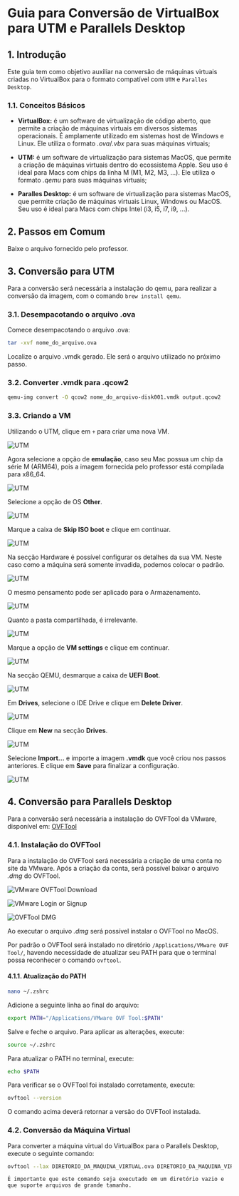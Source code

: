 # Guia para Conversão de VirtualBox para UTM e Parallels Desktop

## 1. Introdução

Este guia tem como objetivo auxiliar na conversão de máquinas virtuais criadas no VirtualBox para o formato compatível com `UTM` e `Paralles Desktop`.

### 1.1. Conceitos Básicos

- **VirtualBox:** é um software de virtualização de código aberto, que permite a criação de máquinas virtuais em diversos sistemas operacionais. É amplamente utilizado em sistemas host de Windows e Linux. Ele utiliza o formato _.ova_/_.vbx_ para suas máquinas virtuais;

- **UTM:** é um software de virtualização para sistemas MacOS, que permite a criação de máquinas virtuais dentro do ecossistema Apple. Seu uso é ideal para Macs com chips da linha M (M1, M2, M3, ...). Ele utiliza o formato _.qemu_ para suas máquinas virtuais;

- **Paralles Desktop:** é um software de virtualização para sistemas MacOS, que permite  criação de máquinas virtuais Linux, Windows ou MacOS. Seu uso é ideal para Macs com chips Intel (i3, i5, i7, i9, ...).

## 2. Passos em Comum

Baixe o arquivo fornecido pelo professor.

## 3. Conversão para UTM

Para a conversão será necessária a instalação do qemu, para realizar a conversão da imagem, com o comando `brew install qemu`.

### 3.1. Desempacotando o arquivo .ova

Comece desempacotando o arquivo .ova:

```sh
tar -xvf nome_do_arquivo.ova
```

Localize o arquivo .vmdk gerado. Ele será o arquivo utilizado no próximo passo.

### 3.2. Converter .vmdk para .qcow2

```sh
qemu-img convert -O qcow2 nome_do_arquivo-disk001.vmdk output.qcow2
```

### 3.3. Criando a VM

Utilizando o UTM, clique em `+` para criar uma nova VM.

![UTM](./assets/utm1.jpeg)

Agora selecione a opção de **emulação**, caso seu Mac possua um chip da série M (ARM64), pois a imagem fornecida pelo professor está compilada para x86_64.

![UTM](./assets/utm2.png)

Selecione a opção de OS **Other**.

![UTM](./assets/utm3.png)

Marque a caixa de **Skip ISO boot** e clique em continuar.

![UTM](./assets/utm4.png)

Na secção Hardware é possível configurar os detalhes da sua VM.
Neste caso como a máquina será somente invadida, podemos colocar o padrão.

![UTM](./assets/utm5.png)

O mesmo pensamento pode ser aplicado para o Armazenamento.

![UTM](./assets/utm6.png)

Quanto a pasta compartilhada, é irrelevante.

![UTM](./assets/utm7.png)

Marque a opção de **VM settings** e clique em continuar.

![UTM](./assets/utm8.png)

Na secção QEMU, desmarque a caixa de **UEFI Boot**.

![UTM](./assets/utm9.png)

Em **Drives**, selecione o IDE Drive e clique em **Delete Driver**.

![UTM](./assets/utm10.png)

Clique em **New** na secção **Drives**.

![UTM](./assets/utm11.png)

Selecione **Import...** e importe a imagem **.vmdk** que você criou nos passos anteriores. E clique em **Save** para finalizar a configuração.

![UTM](./assets/utm12.png)

## 4. Conversão para Parallels Desktop

Para a conversão será necessária a instalação do OVFTool da VMware, disponível em: [OVFTool](https://developer.vmware.com/web/tool/ovf/)

### 4.1. Instalação do OVFTool

Para a instalação do OVFTool será necessária a criação de uma conta no site da VMware. Após a criação da conta, será possível baixar o arquivo _.dmg_ do OVFTool.

![VMware OVFTool Download](./assets/vmware-login.png)

![VMware Login or Signup](./assets/vmware-login-signup.png)

![OVFTool DMG](./assets/ovftool-installer.png)

Ao executar o arquivo _.dmg_ será possível instalar o OVFTool no MacOS.

Por padrão o OVFTool será instalado no diretório `/Applications/VMware OVF Tool/`, havendo necessidade de atualizar seu PATH para que o terminal possa reconhecer o comando `ovftool`.

#### 4.1.1. Atualização do PATH

```bash
nano ~/.zshrc
```

Adicione a seguinte linha ao final do arquivo:

```bash
export PATH="/Applications/VMware OVF Tool:$PATH"
```

Salve e feche o arquivo. Para aplicar as alterações, execute:

```bash
source ~/.zshrc
```

Para atualizar o PATH no terminal, execute:

```bash
echo $PATH
```

Para verificar se o OVFTool foi instalado corretamente, execute:

```bash
ovftool --version
```

O comando acima deverá retornar a versão do OVFTool instalada.

### 4.2. Conversão da Máquina Virtual

Para converter a máquina virtual do VirtualBox para o Parallels Desktop, execute o seguinte comando:

```bash
ovftool --lax DIRETORIO_DA_MAQUINA_VIRTUAL.ova DIRETORIO_DA_MAQUINA_VIRTUAL.vmx
```

`É importante que este comando seja executado em um diretório vazio e que suporte arquivos de grande tamanho.`